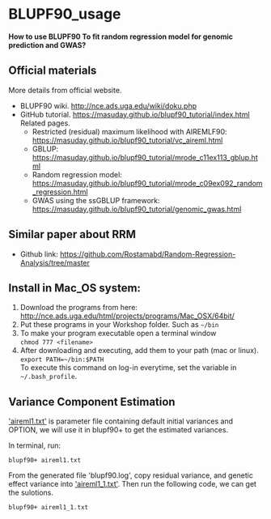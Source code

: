 # BLUPF90_usage
**How to use BLUPF90 To fit random regression model for genomic prediction and GWAS?**

## Official materials
More details from official website. 
- BLUPF90 wiki. http://nce.ads.uga.edu/wiki/doku.php
- GitHub tutorial. https://masuday.github.io/blupf90_tutorial/index.html
    Related pages.
    - Restricted (residual) maximum likelihood with AIREMLF90: https://masuday.github.io/blupf90_tutorial/vc_aireml.html
    - GBLUP: https://masuday.github.io/blupf90_tutorial/mrode_c11ex113_gblup.html
    - Random regression model: https://masuday.github.io/blupf90_tutorial/mrode_c09ex092_random_regression.html
    - GWAS using the ssGBLUP framework: https://masuday.github.io/blupf90_tutorial/genomic_gwas.html 

## Similar paper about RRM
- Github link: https://github.com/Rostamabd/Random-Regression-Analysis/tree/master

## Install in Mac_OS system:

1.  Download the programs from here: http://nce.ads.uga.edu/html/projects/programs/Mac_OSX/64bit/
2.	Put these programs in your Workshop folder. Such as ``` ~/bin ```
3.	To make your program executable open a terminal window                                    
    ```chmod 777 <filename>```
4.  After downloading and executing, add them to your path (mac or linux). ```export PATH=~/bin:$PATH```  
To execute this command on log-in everytime, set the variable in ```~/.bash_profile```.

## Variance Component Estimation
['aireml1.txt'](https://github.com/yebigithub/BLUPF90_usage/blob/main/VCE/github_vce/aireml1.txt) is parameter file containing default initial variances and OPTION, we will use it in blupf90+ to get the estimated variances.

In terminal, run:
```
blupf90+ aireml1.txt
```

From the generated file 'blupf90.log', copy residual variance, and genetic effect variance into ['aireml1_1.txt'](https://github.com/yebigithub/BLUPF90_usage/blob/main/VCE/github_vce/aireml1_1.txt). Then run the following code, we can get the sulotions.
```
blupf90+ aireml1_1.txt 
```